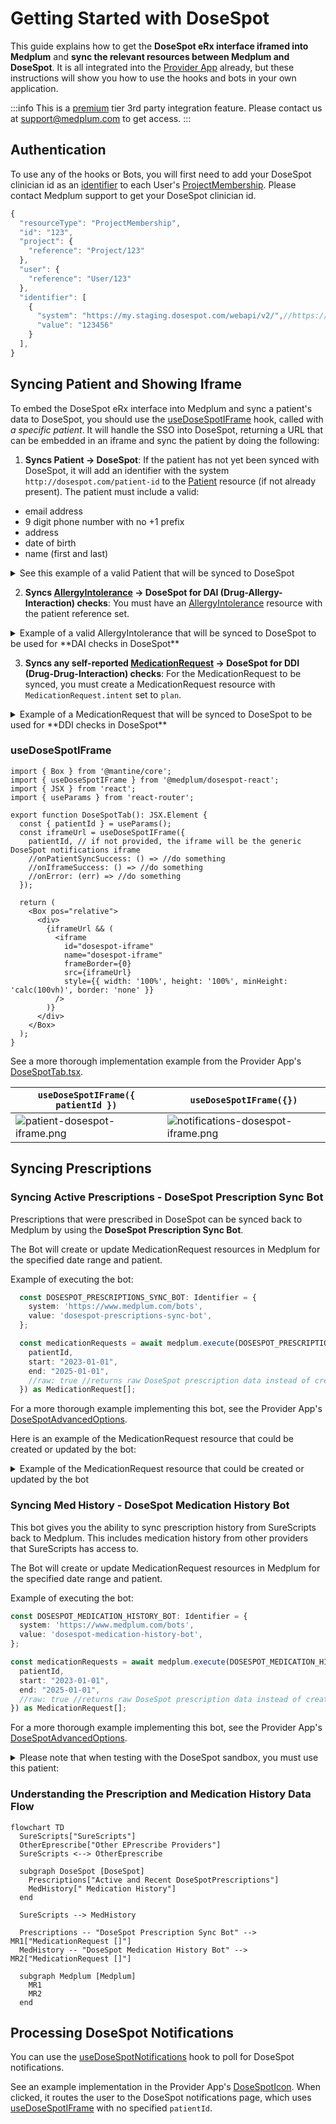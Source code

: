# Getting Started with DoseSpot

This guide explains how to get the **DoseSpot eRx interface iframed into Medplum** and **sync the relevant resources between Medplum and DoseSpot**. It is all integrated into the [Provider App](https://provider.medplum.com) already, but these instructions will show you how to use the hooks and bots in your own application.

:::info
This is a [premium](/pricing) tier 3rd party integration feature. Please contact us at [support@medplum.com](mailto:support@medplum.com) to get access.
:::

## Authentication

To use any of the hooks or Bots, you will first need to add your DoseSpot clinician id as an [identifier](/docs/fhir-basics#naming-data-identifiers) to each User's [ProjectMembership](/docs/api/fhir/resources/projectmembership). Please contact Medplum support to get your DoseSpot clinician id.

```typescript
{
  "resourceType": "ProjectMembership",
  "id": "123",
  "project": {
    "reference": "Project/123"
  },
  "user": {
    "reference": "User/123"
  },
  "identifier": [
    {
      "system": "https://my.staging.dosespot.com/webapi/v2/",//https://my.dosespot.com/webapi/v2/ for production
      "value": "123456"
    }
  ],
}
```
## Syncing Patient and Showing Iframe

To embed the DoseSpot eRx interface into Medplum and sync a patient's data to DoseSpot, you should use the [useDoseSpotIFrame](https://github.com/medplum/medplum/blob/113821deb5058bc1c6bc95f5d294d05e7fc4cd5e/packages/dosespot-react/src/useDoseSpotIFrame.ts#L12) hook, called with *a specific patient*. It will handle the SSO into DoseSpot, returning a URL that can be embedded in an iframe and sync the patient by doing the following:

1. **Syncs Patient -> DoseSpot**: If the patient has not yet been synced with DoseSpot, it will add an identifier with the system `http://dosespot.com/patient-id` to the [Patient](/docs/api/fhir/resources/patient) resource (if not already present). The patient must include a valid:
- email address
- 9 digit phone number with no +1 prefix
- address
- date of birth
- name (first and last)

<details>
  <summary>See this example of a valid Patient that will be synced to DoseSpot</summary>

```typescript
{
  {
  "resourceType": "Patient",
  "name": [ //Required
    {
      "given": [
        "Frodo"
      ],
      "family": "Baggins"
    }
  ],
  "telecom": [
    {
      "system": "email",
      "use": "home",
      "value": "frodo@example.com" //Required
    },
    {
      "system": "phone",
      "use": "home",
      "value": "6175672093"//Required: cannot have a +1 prefix and must be 9 digits
    }
  ],
  "address": [//Required
    {
      "line": [
        "98 Battery St"
      ],
      "city": "San Francisco",
      "state": "CA",
      "postalCode": "94118"
    }
  ],
  "birthDate": "1978-06-15",//Required
  "identifier": [ 
    { //This is added if the sync is successful
      "system": "https://dosespot.com/patient-id",
      "value": "78089260"
    }
  ]
}
```
</details>


2. **Syncs [AllergyIntolerance](/docs/api/fhir/resources/allergyintolerance) -> DoseSpot for DAI (Drug-Allergy-Interaction) checks**: You must have an [AllergyIntolerance](/docs/api/fhir/resources/allergyintolerance) resource with the patient reference set.

<details>
  <summary>Example of a valid AllergyIntolerance that will be synced to DoseSpot to be used for **DAI checks in DoseSpot**</summary>

```typescript
{
  "resourceType": "AllergyIntolerance",
  "id": "123",
  "patient": {
    "reference": "Patient/123"
  },
  "code": {
    "coding": [
      {// Recommended: Use RxNorm for best results with DoseSpot
        "system": "http://www.nlm.nih.gov/research/umls/rxnorm",
        "code": "205604"
      }
    ],
    "text": "Vibramycin 100 mg capsule"
  },
  "identifier": [//This is added if the sync is successful
    {
      "system": "https://dosespot.com/self-reported-allergy-id",
      "value": "123"
    }
  ]
  //...
}
```
</details>

3. **Syncs any self-reported [MedicationRequest](/docs/api/fhir/resources/medicationrequest) -> DoseSpot for DDI (Drug-Drug-Interaction) checks**: For the MedicationRequest to be synced, you must create a MedicationRequest resource with `MedicationRequest.intent` set to `plan`.

<details>
  <summary>Example of a MedicationRequest that will be synced to DoseSpot to be used for **DDI checks in DoseSpot**</summary>

```typescript
{
  "resourceType": "MedicationRequest",
  "id": "123",
  "intent": "plan", // REQUIRED to be picked up in sync
  "medicationCodeableConcept": { // medicationReference is not supported
    "coding": [
      {// Recommended: Use RxNorm for best results with DoseSpot
        "system": "http://www.nlm.nih.gov/research/umls/rxnorm",
        "code": "205604"
      }
    ],
    "text": "Vibramycin 100 mg capsule"
  },
  "identifier": [//This is added if the sync is successful
    {
      "system": "https://dosespot.com/self-reported-medication-id",
      "value": "123"
    }
  ]
  //...
}
```
</details>

### useDoseSpotIFrame

```tsx
import { Box } from '@mantine/core';
import { useDoseSpotIFrame } from '@medplum/dosespot-react';
import { JSX } from 'react';
import { useParams } from 'react-router';

export function DoseSpotTab(): JSX.Element {
  const { patientId } = useParams();
  const iframeUrl = useDoseSpotIFrame({
    patientId, // if not provided, the iframe will be the generic DoseSpot notifications iframe
    //onPatientSyncSuccess: () => //do something
    //onIframeSuccess: () => //do something
    //onError: (err) => //do something
  });

  return (
    <Box pos="relative">
      <div>
        {iframeUrl && (
          <iframe
            id="dosespot-iframe"
            name="dosespot-iframe"
            frameBorder={0}
            src={iframeUrl}
            style={{ width: '100%', height: '100%', minHeight: 'calc(100vh)', border: 'none' }}
          />
        )}
      </div>
    </Box>
  );
}
```

See a more thorough implementation example from the Provider App's [DoseSpotTab.tsx](https://github.com/medplum/medplum/blob/main/examples/medplum-provider/src/pages/patient/DoseSpotTab.tsx).

| `useDoseSpotIFrame({ patientId })` | `useDoseSpotIFrame({})` |
| ------------------------------- | ---------------------------------------- |
| ![patient-dosespot-iframe.png](/img/integrations/dosespot/patient-dosespot-iframe.png)   | ![notifications-dosespot-iframe.png](/img/integrations/dosespot/notifications-dosespot-iframe.png)    |

## Syncing Prescriptions

### Syncing Active Prescriptions - DoseSpot Prescription Sync Bot

Prescriptions that were prescribed in DoseSpot can be synced back to Medplum by using the **DoseSpot Prescription Sync Bot**.

The Bot will create or update MedicationRequest resources in Medplum for the specified date range and patient.

Example of executing the bot:

```typescript
  const DOSESPOT_PRESCRIPTIONS_SYNC_BOT: Identifier = {
    system: 'https://www.medplum.com/bots',
    value: 'dosespot-prescriptions-sync-bot',
  };

  const medicationRequests = await medplum.execute(DOSESPOT_PRESCRIPTIONS_SYNC_BOT, {
    patientId,
    start: "2023-01-01",
    end: "2025-01-01",
    //raw: true //returns raw DoseSpot prescription data instead of creating and returning MedicationRequest resources
  }) as MedicationRequest[];
```
For a more thorough example implementing this bot, see the Provider App's [DoseSpotAdvancedOptions](https://github.com/medplum/medplum/blob/113821deb5058bc1c6bc95f5d294d05e7fc4cd5e/examples/medplum-provider/src/pages/patient/DoseSpotAdvancedOptions.tsx#L13-L61).

Here is an example of the MedicationRequest resource that could be created or updated by the bot:

<details>
  <summary>Example of the MedicationRequest resource that could be created or updated by the bot</summary>

```typescript
{
  "resourceType": "MedicationRequest",
  "identifier": [
    {
      "system": "https://dosespot.com/prescription-id",
      "value": "459848468"
    }
  ],
  "status": "completed",
  "statusReason": {
    "coding": [
      {
        "system": "https://dosespot.com/medication-status",
        "code": "Completed",
        "display": "Completed"
      }
    ]
  },
  "intent": "order",
  "medicationCodeableConcept": {
    "coding": [
      {
        "system": "http://hl7.org/fhir/sid/ndc",
        "code": "57896059815"
      }
    ],
    "text": "Lip-Care External Stick"
  },
  "subject": {
    "reference": "Patient/123",
    "display": "John Doe"
  },
  "authoredOn": "2025-05-06T23:43:01.483",
  "recorder": {
    "identifier": {
      "value": "dosespot"
    }
  },
  "dispenseRequest": {
    "validityPeriod": {
      "start": "2025-05-06T23:43:01.483"
    },
    "quantity": {
      "value": 2,
      "unit": "Stick",
      "system": "http://unitsofmeasure.org"
    },
    "expectedSupplyDuration": {
      "value": 1,
      "unit": "days",
      "system": "http://unitsofmeasure.org",
      "code": "d"
    }
  }
  //...
}
```
</details>


### Syncing Med History - DoseSpot Medication History Bot

This bot gives you the ability to sync prescription history from SureScripts back to Medplum. This includes medication history from other providers that SureScripts has access to.

The Bot will create or update MedicationRequest resources in Medplum for the specified date range and patient.

Example of executing the bot:

```typescript
const DOSESPOT_MEDICATION_HISTORY_BOT: Identifier = {
  system: 'https://www.medplum.com/bots',
  value: 'dosespot-medication-history-bot',
};

const medicationRequests = await medplum.execute(DOSESPOT_MEDICATION_HISTORY_BOT, {
  patientId,
  start: "2023-01-01",
  end: "2025-01-01",
  //raw: true //returns raw DoseSpot prescription data instead of creating and returning MedicationRequest resources
}) as MedicationRequest[];
```
For a more thorough example implementing this bot, see the Provider App's [DoseSpotAdvancedOptions](https://github.com/medplum/medplum/blob/113821deb5058bc1c6bc95f5d294d05e7fc4cd5e/examples/medplum-provider/src/pages/patient/DoseSpotAdvancedOptions.tsx#L13-L61).

<details>
  <summary>Please note that when testing with the DoseSpot sandbox, you must use this patient:</summary>

```typescript
{
  "resourceType": "Patient",
  "name": [
    {
      "given": [
        "Rowena",
        "Baylie"
      ],
      "family": "Acacianna"
    }
  ],
  "telecom": [
    {
      "system": "email",
      "use": "home",
      "value": "example+dosespot@example.com"
    },
    {
      "system": "phone",
      "value": "+15052936547",
      "use": "mobile"
    }
  ],
  "gender": "male",
  "birthDate": "1968-03-29",
  "address": [
    {
      "use": "home",
      "type": "both",
      "line": [
        "2798 Parsifal St NE"
      ],
      "city": "Albuquerque",
      "state": "NM",
      "postalCode": "87112"
    }
  ],
  "active": true
}
```
</details>


### Understanding the Prescription and Medication History Data Flow

```mermaid
flowchart TD
  SureScripts["SureScripts"]
  OtherEprescribe["Other EPrescribe Providers"]
  SureScripts <--> OtherEprescribe

  subgraph DoseSpot [DoseSpot]
    Prescriptions["Active and Recent DoseSpotPrescriptions"]
    MedHistory[" Medication History"]
  end

  SureScripts --> MedHistory

  Prescriptions -- "DoseSpot Prescription Sync Bot" --> MR1["MedicationRequest []"]
  MedHistory -- "DoseSpot Medication History Bot" --> MR2["MedicationRequest []"]

  subgraph Medplum [Medplum]
    MR1
    MR2
  end
```

## Processing DoseSpot Notifications

You can use the [useDoseSpotNotifications](https://github.com/medplum/medplum/blob/main/packages/dosespot-react/src/useDoseSpotNotifications.ts) hook to poll for DoseSpot notifications.

See an example implementation in the Provider App's [DoseSpotIcon](https://github.com/medplum/medplum/blob/main/examples/medplum-provider/src/components/DoseSpotIcon.tsx). When clicked, it routes the user to the DoseSpot notifications page, which uses [useDoseSpotIFrame](#usedosespotiframe) with no specified `patientId`. 